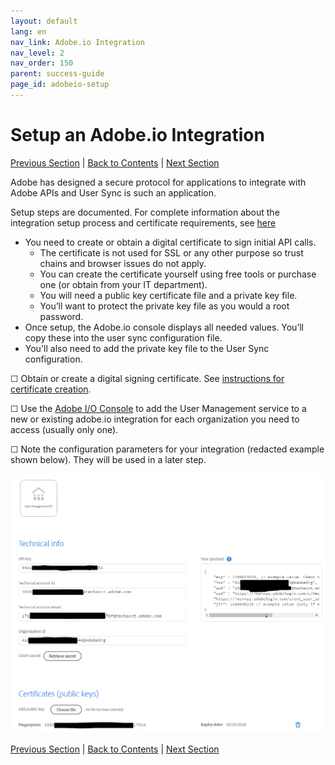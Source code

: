 ```yaml
---
layout: default
lang: en
nav_link: Adobe.io Integration
nav_level: 2
nav_order: 150
parent: success-guide
page_id: adobeio-setup
---
```


# Setup an Adobe.io Integration

[Previous Section](decide_deletion_policy.md) \| [Back to Contents](index.md) \| [Next Section](identify_server.md)

Adobe has designed a secure protocol for applications to integrate with Adobe APIs and User Sync is such an application.

Setup steps are documented.  For complete information about the integration setup process and certificate requirements, see [here](https://www.adobe.io/apis/cloudplatform/console/authentication.html)

- You need to create or obtain a digital certificate to sign initial API calls.
  - The certificate is not used for SSL or any other purpose so trust chains and browser issues do not apply.
  - You can create the certificate yourself using free tools or purchase one (or obtain from your IT department).
  - You will need a public key certificate file and a private key file.
  - You’ll want to protect the private key file as you would a root password.
- Once setup, the Adobe.io console displays all needed values.  You’ll copy these into the user sync configuration file.
- You'll also need to add the private key file to the User Sync configuration.

&#9744; Obtain or create a digital signing certificate.  See [instructions for certificate creation](https://www.adobe.io/apis/cloudplatform/console/authentication/createcert.html).

&#9744; Use the [Adobe I/O Console](https://console.adobe.io) to add the User Management service to a new or existing adobe.io integration for each organization you need to access (usually only one).  

&#9744; Note the configuration parameters for your integration (redacted example shown below).  They will be used in a later step.


![img](images/setup_adobe_io_data.png)


[Previous Section](decide_deletion_policy.md) \| [Back to Contents](index.md) \| [Next Section](identify_server.md)
